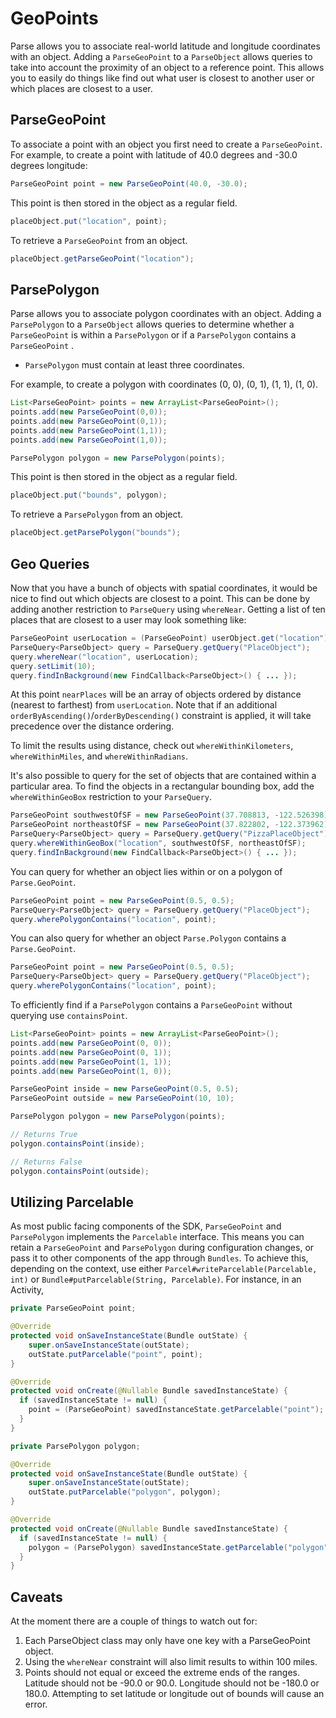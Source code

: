 # GeoPoints

Parse allows you to associate real-world latitude and longitude coordinates with an object.  Adding a `ParseGeoPoint` to a `ParseObject` allows queries to take into account the proximity of an object to a reference point.  This allows you to easily do things like find out what user is closest to another user or which places are closest to a user.

## ParseGeoPoint

To associate a point with an object you first need to create a `ParseGeoPoint`.  For example, to create a point with latitude of 40.0 degrees and -30.0 degrees longitude:

```java
ParseGeoPoint point = new ParseGeoPoint(40.0, -30.0);
```

This point is then stored in the object as a regular field.

```java
placeObject.put("location", point);
```

To retrieve a `ParseGeoPoint` from an object.

```java
placeObject.getParseGeoPoint("location");
```

## ParsePolygon

Parse allows you to associate polygon coordinates with an object. Adding a `ParsePolygon` to a `ParseObject` allows queries to determine whether a `ParseGeoPoint` is within a `ParsePolygon` or if a `ParsePolygon` contains a `ParseGeoPoint` .

* `ParsePolygon` must contain at least three coordinates.

For example, to create a polygon with coordinates (0, 0), (0, 1), (1, 1), (1, 0).

```java
List<ParseGeoPoint> points = new ArrayList<ParseGeoPoint>();
points.add(new ParseGeoPoint(0,0));
points.add(new ParseGeoPoint(0,1));
points.add(new ParseGeoPoint(1,1));
points.add(new ParseGeoPoint(1,0));

ParsePolygon polygon = new ParsePolygon(points);
```

This point is then stored in the object as a regular field.

```java
placeObject.put("bounds", polygon);
```

To retrieve a `ParsePolygon` from an object.

```java
placeObject.getParsePolygon("bounds");
```

## Geo Queries

Now that you have a bunch of objects with spatial coordinates, it would be nice to find out which objects are closest to a point.  This can be done by adding another restriction to `ParseQuery` using `whereNear`.  Getting a list of ten places that are closest to a user may look something like:

```java
ParseGeoPoint userLocation = (ParseGeoPoint) userObject.get("location");
ParseQuery<ParseObject> query = ParseQuery.getQuery("PlaceObject");
query.whereNear("location", userLocation);
query.setLimit(10);
query.findInBackground(new FindCallback<ParseObject>() { ... });
```

At this point `nearPlaces` will be an array of objects ordered by distance (nearest to farthest) from `userLocation`. Note that if an additional `orderByAscending()`/`orderByDescending()` constraint is applied, it will take precedence over the distance ordering.

To limit the results using distance, check out `whereWithinKilometers`, `whereWithinMiles`, and `whereWithinRadians`.

It's also possible to query for the set of objects that are contained within a particular area.  To find the objects in a rectangular bounding box, add the `whereWithinGeoBox` restriction to your `ParseQuery`.

```java
ParseGeoPoint southwestOfSF = new ParseGeoPoint(37.708813, -122.526398);
ParseGeoPoint northeastOfSF = new ParseGeoPoint(37.822802, -122.373962);
ParseQuery<ParseObject> query = ParseQuery.getQuery("PizzaPlaceObject");
query.whereWithinGeoBox("location", southwestOfSF, northeastOfSF);
query.findInBackground(new FindCallback<ParseObject>() { ... });
```

You can query for whether an object lies within or on a polygon of `Parse.GeoPoint`.

```java
ParseGeoPoint point = new ParseGeoPoint(0.5, 0.5);
ParseQuery<ParseObject> query = ParseQuery.getQuery("PlaceObject");
query.wherePolygonContains("location", point);
```

You can also query for whether an object `Parse.Polygon` contains a `Parse.GeoPoint`.

```java
ParseGeoPoint point = new ParseGeoPoint(0.5, 0.5);
ParseQuery<ParseObject> query = ParseQuery.getQuery("PlaceObject");
query.wherePolygonContains("location", point);
```

To efficiently find if a `ParsePolygon` contains a `ParseGeoPoint` without querying use `containsPoint`.

```java
List<ParseGeoPoint> points = new ArrayList<ParseGeoPoint>();
points.add(new ParseGeoPoint(0, 0));
points.add(new ParseGeoPoint(0, 1));
points.add(new ParseGeoPoint(1, 1));
points.add(new ParseGeoPoint(1, 0));

ParseGeoPoint inside = new ParseGeoPoint(0.5, 0.5);
ParseGeoPoint outside = new ParseGeoPoint(10, 10);

ParsePolygon polygon = new ParsePolygon(points);

// Returns True
polygon.containsPoint(inside);

// Returns False
polygon.containsPoint(outside);
```

## Utilizing Parcelable

As most public facing components of the SDK, `ParseGeoPoint` and `ParsePolygon` implements the `Parcelable` interface. This means you can retain a `ParseGeoPoint` and `ParsePolygon` during configuration changes, or pass it to other components of the app through `Bundles`. To achieve this, depending on the context, use either `Parcel#writeParcelable(Parcelable, int)` or `Bundle#putParcelable(String, Parcelable)`. For instance, in an Activity,

```java
private ParseGeoPoint point;

@Override
protected void onSaveInstanceState(Bundle outState) {
    super.onSaveInstanceState(outState);
    outState.putParcelable("point", point);
}

@Override
protected void onCreate(@Nullable Bundle savedInstanceState) {
  if (savedInstanceState != null) {
    point = (ParseGeoPoint) savedInstanceState.getParcelable("point");
  }
}
```

```java
private ParsePolygon polygon;

@Override
protected void onSaveInstanceState(Bundle outState) {
    super.onSaveInstanceState(outState);
    outState.putParcelable("polygon", polygon);
}

@Override
protected void onCreate(@Nullable Bundle savedInstanceState) {
  if (savedInstanceState != null) {
    polygon = (ParsePolygon) savedInstanceState.getParcelable("polygon");
  }
}
```

## Caveats

At the moment there are a couple of things to watch out for:

1.  Each ParseObject class may only have one key with a ParseGeoPoint object.
2.  Using the `whereNear` constraint will also limit results to within 100 miles.
3.  Points should not equal or exceed the extreme ends of the ranges.  Latitude should not be -90.0 or 90.0.  Longitude should not be -180.0 or 180.0.  Attempting to set latitude or longitude out of bounds will cause an error.
